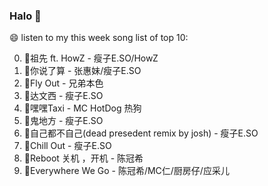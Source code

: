 

### Halo 👋

😄 listen to my this week song list of top 10:

0. 🌈祖先 ft. HowZ - 瘦子E.SO/HowZ
1. 🌈你说了算 - 张惠妹/瘦子E.SO
2. 🌈Fly Out - 兄弟本色
3. 🌈达文西 - 瘦子E.SO
4. 🌈嘿嘿Taxi - MC HotDog 热狗
5. 🌈鬼地方 - 瘦子E.SO
6. 🌈自己都不自己(dead presedent remix by josh) - 瘦子E.SO
7. 🌈Chill Out - 瘦子E.SO
8. 🌈Reboot 关机 ，开机 - 陈冠希
9. 🌈Everywhere We Go - 陈冠希/MC仁/厨房仔/应采儿

